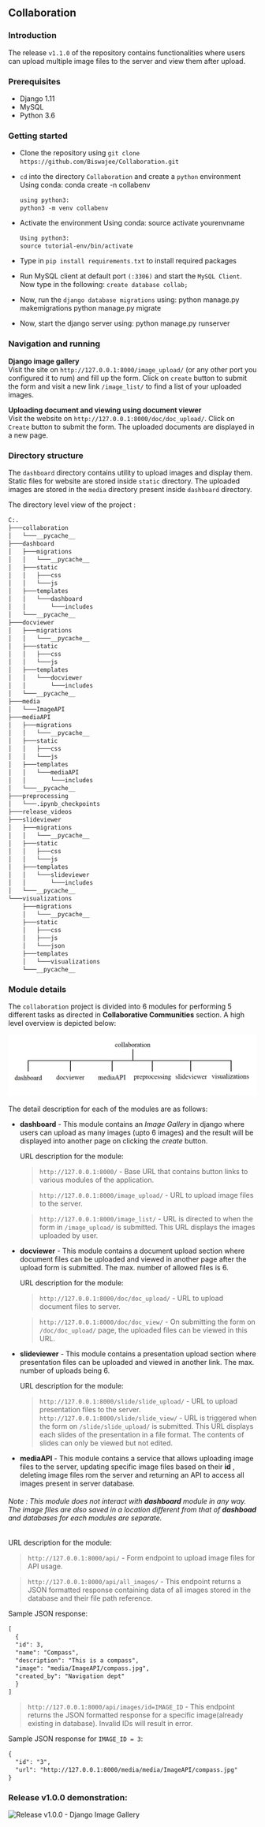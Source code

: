 ## Collaboration

### Introduction
The release `v1.1.0` of the repository contains functionalities where users can upload multiple image files to the server and view them after upload.

### Prerequisites
+ Django 1.11
+ MySQL
+ Python 3.6

### Getting started
+ Clone the repository using
`git clone https://github.com/Biswajee/Collaboration.git`

+ `cd` into the directory `Collaboration` and create a `python` environment
      Using conda:
      conda create -n collabenv

      using python3:
      python3 -m venv collabenv

+ Activate the environment
      Using conda:
      source activate yourenvname

      Using python3:
      source tutorial-env/bin/activate

+ Type in `pip install requirements.txt` to install required packages

+ Run MySQL client at default port `(:3306)` and start the `MySQL Client`.
Now type in the following: `create database collab;`

+ Now, run the `django database migrations` using:
      python manage.py makemigrations
      python manage.py migrate

+ Now, start the django server using:
      python manage.py runserver

### Navigation and running

**Django image gallery** <br>
Visit the site on `http://127.0.0.1:8000/image_upload/` (or any other port you configured it to rum) and fill up the form. Click on `create` button to submit the form and visit a new link `/image_list/` to find a list of your uploaded images.


**Uploading document and viewing using document viewer** <br>
Visit the website on `http://127.0.0.1:8000/doc/doc_upload/`. Click on `Create` button to submit the form. The uploaded documents are displayed in a new page.

### Directory structure

The `dashboard` directory contains utility to upload images and display them.
Static files for website are stored inside `static` directory. The uploaded images are stored in the `media` directory present inside `dashboard` directory.

The directory level view of the project :
```
C:.
├───collaboration
│   └───__pycache__
├───dashboard
│   ├───migrations
│   │   └───__pycache__
│   ├───static
│   │   ├───css
│   │   └───js
│   ├───templates
│   │   └───dashboard
│   │       └───includes
│   └───__pycache__
├───docviewer
│   ├───migrations
│   │   └───__pycache__
│   ├───static
│   │   ├───css
│   │   └───js
│   ├───templates
│   │   └───docviewer
│   │       └───includes
│   └───__pycache__
├───media
│   └───ImageAPI
├───mediaAPI
│   ├───migrations
│   │   └───__pycache__
│   ├───static
│   │   ├───css
│   │   └───js
│   ├───templates
│   │   └───mediaAPI
│   │       └───includes
│   └───__pycache__
├───preprocessing
│   └───.ipynb_checkpoints
├───release_videos
├───slideviewer
│   ├───migrations
│   │   └───__pycache__
│   ├───static
│   │   ├───css
│   │   └───js
│   ├───templates
│   │   └───slideviewer
│   │       └───includes
│   └───__pycache__
└───visualizations
    ├───migrations
    │   └───__pycache__
    ├───static
    │   ├───css
    │   ├───js
    │   └───json
    ├───templates
    │   └───visualizations
    └───__pycache__
```
### Module details

The `collaboration` project is divided into 6 modules for performing 5 different tasks as directed in **Collaborative Communities** section. A high level overview is depicted below:

![Modules of collaboration project](misc/modules.png)

The detail description for each of the modules are as follows:

+ **dashboard** - This module contains an _Image Gallery_ in django where users can upload as many images (upto 6 images) and the result will be displayed into another page on clicking the _create_ button.

  URL description for the module:

  > `http://127.0.0.1:8000/` - Base URL that contains button links to various modules of the application.

  > `http://127.0.0.1:8000/image_upload/` - URL to upload image files to the server.

  > `http://127.0.0.1:8000/image_list/` - URL is directed to when the form in `/image_upload/` is submitted. This URL displays the images uploaded by user.

+ **docviewer** - This module contains a document upload section where document files can be uploaded and viewed in another page after the upload form is submitted. The max. number of allowed files is 6.

  URL description for the module:

  > `http://127.0.0.1:8000/doc/doc_upload/` - URL to upload document files to server.

  > `http://127.0.0.1:8000/doc/doc_view/` - On submitting the form on `/doc/doc_upload/` page, the uploaded files can be viewed in this URL.

+ **slideviewer** - This module contains a presentation upload section where presentation files can be uploaded and viewed in another link. The max. number of uploads being 6.

  URL description for the module:

  > `http://127.0.0.1:8000/slide/slide_upload/` - URL to
upload presentation files to the server.
  > `http://127.0.0.1:8000/slide/slide_view/` - URL is triggered when the form on `/slide/slide_upload/` is submitted. This URL displays each slides of the presentation in a file format. The contents of slides can only be viewed but not edited.

+ **mediaAPI** - This module contains a service that allows uploading image files to the server, updating specific image files based on their **id** , deleting image files rom the server and returning an API to access all images present in server database.

###### Note : This module does not interact with **dashboard** module in any way. The image files are also saved in a location different from that of **dashboad** and databases for each modules are separate.

  URL description for the module:

  > `http://127.0.0.1:8000/api/` - Form endpoint to upload image files for API usage.

  > `http://127.0.0.1:8000/api/all_images/` - This endpoint returns a JSON formatted response containing data of all images stored in the database and their file path reference.

  Sample JSON response:

  ```
  [
    {
    "id": 3,
    "name": "Compass",
    "description": "This is a compass",
    "image": "media/ImageAPI/compass.jpg",
    "created_by": "Navigation dept"
    }
  ]
  ```
  > `http://127.0.0.1:8000/api/images/id=IMAGE_ID` - This endpoint returns the JSON formatted response for a specific image(already existing in database). Invalid IDs will result in error.

  Sample JSON response for `IMAGE_ID = 3`:

  ```
  {
    "id": "3",
    "url": "http://127.0.0.1:8000/media/media/ImageAPI/compass.jpg"
  }
  ```


### Release v1.0.0 demonstration:

![Release v1.0.0 - Django Image Gallery](https://user-images.githubusercontent.com/26689027/53584818-81d1cc00-3baa-11e9-86a4-3a3dffa8b148.gif)
